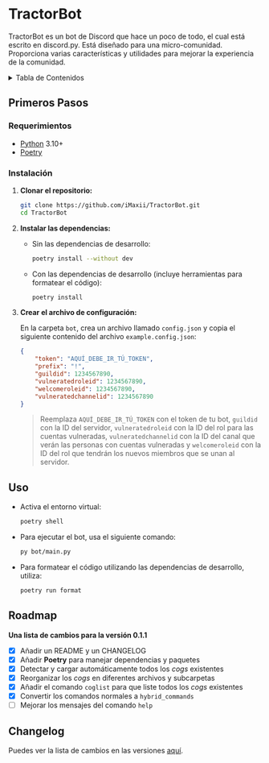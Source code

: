# TractorBot

TractorBot es un bot de Discord que hace un poco de todo, el cual está escrito en discord.py. Está diseñado para una micro-comunidad. Proporciona varias características y utilidades para mejorar la experiencia de la comunidad.

<details>
  <summary>Tabla de Contenidos</summary>
    <ol>
      <li>
        <a href="#primeros-pasos">Primeros Pasos</a>
        <ul>
          <li><a href="#requerimientos">Requerimientos</a></li>
          <li><a href="#instalacion">Instalación</a></li>
        </ul>
      </li>
      <li><a href="#uso">Uso</a></li>
      <li><a href="#roadmap">Roadmap</a></li>
      <li><a href="#changelog">Changelog</a></li>
    </ol>
</details>

## Primeros Pasos

### Requerimientos

- [Python](https://www.python.org/downloads/) 3.10+
- [Poetry](https://python-poetry.org/docs/#installation)

### Instalación

1. **Clonar el repositorio:**

    ```sh
    git clone https://github.com/iMaxii/TractorBot.git
    cd TractorBot
    ```

2. **Instalar las dependencias:**

    - Sin las dependencias de desarrollo:

        ```sh
        poetry install --without dev
        ```

    - Con las dependencias de desarrollo (incluye herramientas para formatear el código):

        ```sh
        poetry install
        ```

3. **Crear el archivo de configuración:**

    En la carpeta `bot`, crea un archivo llamado `config.json` y copia el siguiente contenido del archivo `example.config.json`:

    ```json
    {
        "token": "AQUÍ_DEBE_IR_TÚ_TOKEN",
        "prefix": "!",
        "guildid": 1234567890,
        "vulneratedroleid": 1234567890,
        "welcomeroleid": 1234567890,
        "vulneratedchannelid": 1234567890
    }
    ```

    > Reemplaza `AQUÍ_DEBE_IR_TÚ_TOKEN` con el token de tu bot, `guildid` con la ID del servidor, `vulneratedroleid` con la ID del rol para las cuentas vulneradas, `vulneratedchannelid` con la ID del canal que verán las personas con cuentas vulneradas y `welcomeroleid` con la ID del rol que tendrán los nuevos miembros que se unan al servidor.

## Uso

  - Activa el entorno virtual:

    ```sh
    poetry shell
    ```

  - Para ejecutar el bot, usa el siguiente comando:

    ```sh
    py bot/main.py
    ```

  - Para formatear el código utilizando las dependencias de desarrollo, utiliza:

    ```sh
    poetry run format
    ```

## Roadmap

**Una lista de cambios para la versión 0.1.1**

- [x] Añadir un README y un CHANGELOG
- [x] Añadir **Poetry** para manejar dependencias y paquetes
- [x] Detectar y cargar automáticamente todos los _cogs_ existentes
- [x] Reorganizar los _cogs_ en diferentes archivos y subcarpetas
- [x] Añadir el comando `coglist` para que liste todos los _cogs_ existentes
- [x] Convertir los comandos normales a `hybrid_commands`
- [ ] Mejorar los mensajes del comando `help`

## Changelog

Puedes ver la lista de cambios en las versiones [aquí](CHANGELOG.md).